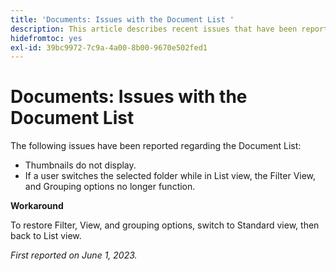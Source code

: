 ```yaml
---
title: 'Documents: Issues with the Document List '
description: This article describes recent issues that have been reported regarding the Document List.
hidefromtoc: yes
exl-id: 39bc9972-7c9a-4a00-8b00-9670e502fed1
---
```

# Documents: Issues with the Document List 

<!--This article is on the WF and WFP TOCs-->

The following issues have been reported regarding the Document List:

* Thumbnails do not display.
* If a user switches the selected folder while in List view, the Filter View, and Grouping options no longer function.

**Workaround**

To restore Filter, View, and grouping options, switch to Standard view, then back to List view.

_First reported on June 1, 2023._
